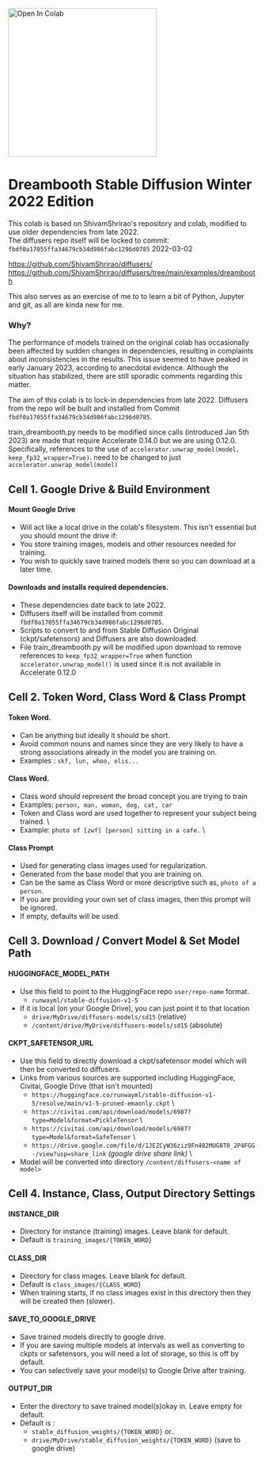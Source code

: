 <a target="_blank" href="https://colab.research.google.com/github/yushan777/dbsd-xmas-edition/blob/main/dbsd_dec_2022.ipynb">
  <img src="https://colab.research.google.com/assets/colab-badge.svg" alt="Open In Colab" width="300"/>
</a>

# Dreambooth Stable Diffusion Winter 2022 Edition
This colab is based on ShivamShrirao's repository and colab, modified to use older dependencies from late 2022.  
The diffusers repo itself will be locked to commit: `fbdf0a17055ffa34679cb34d986fabc1296d0785` 2022-03-02

https://github.com/ShivamShrirao/diffusers/ \
https://github.com/ShivamShrirao/diffusers/tree/main/examples/dreambooth

This also serves as an exercise of me to to learn a bit of Python, Jupyter and git, as all are kinda new for me. 

### Why? 
The performance of models trained on the original colab has occasionally been affected by sudden changes in dependencies, resulting in complaints about inconsistencies in the results. This issue seemed to have peaked in early January 2023, according to anecdotal evidence. Although the situation has stabilized, there are still sporadic comments regarding this matter.

The aim of this colab is to lock-in dependencies from late 2022. Diffusers from the repo will be built and installed from Commit `fbdf0a17055ffa34679cb34d986fabc1296d0785`. 

train_dreambooth.py needs to be modified since calls (introduced Jan 5th 2023) are made that require Accelerate 0.14.0 but we are using 0.12.0.  Specifically, references to the use of `accelerator.unwrap_model(model, keep_fp32_wrapper=True)`. need to be changed to just `accelerator.unwrap_model(model)`


## Cell 1. Google Drive & Build Environment
#### Mount Google Drive
* Will act like a local drive in the colab's filesystem. This isn't essential but you should mount the drive if: 
* You store training images, models and other resources needed for training.  
* You wish to quickly save trained models there so you can download at a later time.
#### Downloads and installs required dependencies. 
* These dependencies date back to late 2022.  
* Diffusers itself will be installed from commit `fbdf0a17055ffa34679cb34d986fabc1296d0785`.  
* Scripts to convert to and from Stable Diffusion Original (ckpt/safetensors) and Diffusers are also downloaded. 
* File train_dreambooth.py will be modified upon download to remove references to `keep_fp32_wrapper=True` when function `accelerator.unwrap_model()` is used since it is not available in Accelerate 0.12.0

## Cell 2. Token Word, Class Word & Class Prompt
#### Token Word.
* Can be anything but ideally it should be short.  
* Avoid common nouns and names since they are very likely to have a strong associations already in the model you are training on.
* Examples : `skf, lun, whoo, olis...`
#### Class Word. 
* Class word should represent the broad concept you are trying to train
* Examples: `person, man, woman, dog, cat, car`
* Token and Class word are used together to represent your subject being trained. \
* Example: `photo of [zwf] [person] sitting in a cafe.` \
#### Class Prompt 
* Used for generating class images used for regularization.  
* Generated from the base model that you are training on. 
* Can be the same as Class Word or more descriptive such as, `photo of a person`.  
* If you are providing your own set of class images, then this prompt will be ignored. 
* If empty, defaults will be used. 

## Cell 3. Download / Convert Model & Set Model Path
#### HUGGINGFACE_MODEL_PATH
* Use this field to point to the HuggingFace repo `user/repo-name` format.
  * `runwayml/stable-diffusion-v1-5`
* If it is local (on your Google Drive), you can just point it to that location
  * `drive/MyDrive/diffusers-models/sd15` (relative)
  * `/content/drive/MyDrive/diffusers-models/sd15` (absolute)
#### CKPT_SAFETENSOR_URL
* Use this field to directly download a ckpt/safetensor model which will then be converted to diffusers.
* Links from various sources are supported including HuggingFace, Civitai, Google Drive (that isn't mounted)
  * `https://huggingface.co/runwayml/stable-diffusion-v1-5/resolve/main/v1-5-pruned-emaonly.ckpt` \
  * `https://civitai.com/api/download/models/6987?type=Model&format=PickleTensor` \
  * `https://civitai.com/api/download/models/6987?type=Model&format=SafeTensor` \
  * `https://drive.google.com/file/d/1JEZCyW36ziz9Fn482MUG8T0_2P4FGG-/view?usp=share_link` _(google drive share link)_ \
* Model will be converted into directory `/content/diffusers-<name of model>`

## Cell 4. Instance, Class, Output Directory Settings

#### INSTANCE_DIR
* Directory for instance (training) images. Leave blank for default. 
* Default is `training_images/{TOKEN_WORD}` 
#### CLASS_DIR
* Directory for class images. Leave blank for default. 
* Default is `class_images/{CLASS_WORD}` 
* When training starts, if no class images exist in this directory then they will be created then (slower). 
#### SAVE_TO_GOOGLE_DRIVE
* Save trained models directly to google drive. 
* If you are saving multiple models at intervals as well as converting to ckpts or safetensors, you will need a lot of storage, so this is off by default.
* You can selectively save your model(s) to Google Drive after training.
#### OUTPUT_DIR
* Enter the directory to save trained model(s)okay in. Leave empty for default. 
* Default is : 
  * `stable_diffusion_weights/{TOKEN_WORD}` or..
  * `drive/MyDrive/stable_diffusion_weights/{TOKEN_WORD}` (save to google drive)




